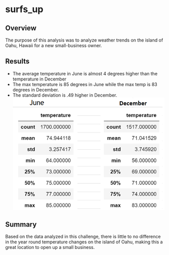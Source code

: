 # surfs_up

## Overview
The purpose of this analysis was to analyze weather trends on the island 
of Oahu, Hawaii for a new small-business owner. 

## Results
* The average temperature in June is almost 4 degrees higher than the 
temperature in December
* The max temperature is 85 degrees in June while the max temp is 83 degrees
in December.
* The standard deviation is .49 higher in December. 
![](Resources/Results.png)

## Summary
Based on the data analyzed in this challenge, there is little to no 
difference in the year round temperature changes on the island of Oahu,
making this a great location to open up a small business. 